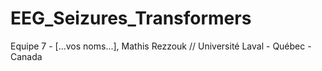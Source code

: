 # EEG_Seizures_Transformers
Equipe 7 - [...vos noms...], Mathis Rezzouk
// Université Laval - Québec - Canada 

